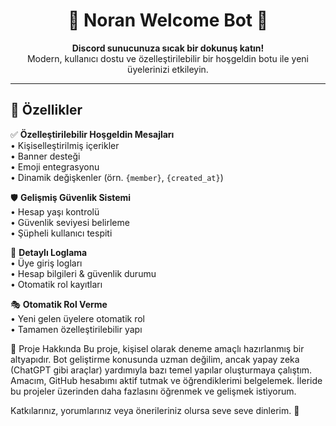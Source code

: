<h1 align="center">🎉 Noran Welcome Bot 🎉</h1>

<p align="center">
  <b>Discord sunucunuza sıcak bir dokunuş katın!</b><br>
  Modern, kullanıcı dostu ve özelleştirilebilir bir hoşgeldin botu ile yeni üyelerinizi etkileyin.
</p>

---

## 🌟 Özellikler

✅ **Özelleştirilebilir Hoşgeldin Mesajları**  
• Kişiselleştirilmiş içerikler  
• Banner desteği  
• Emoji entegrasyonu  
• Dinamik değişkenler (örn. `{member}`, `{created_at}`)

🛡️ **Gelişmiş Güvenlik Sistemi**  
• Hesap yaşı kontrolü  
• Güvenlik seviyesi belirleme  
• Şüpheli kullanıcı tespiti

📝 **Detaylı Loglama**  
• Üye giriş logları  
• Hesap bilgileri & güvenlik durumu  
• Otomatik rol kayıtları

🎭 **Otomatik Rol Verme**  
• Yeni gelen üyelere otomatik rol  
• Tamamen özelleştirilebilir yapı

🤖 Proje Hakkında
Bu proje, kişisel olarak deneme amaçlı hazırlanmış bir altyapıdır. Bot geliştirme konusunda uzman değilim, ancak yapay zeka (ChatGPT gibi araçlar) yardımıyla bazı temel yapılar oluşturmaya çalıştım.
Amacım, GitHub hesabımı aktif tutmak ve öğrendiklerimi belgelemek.
İleride bu projeler üzerinden daha fazlasını öğrenmek ve gelişmek istiyorum.

Katkılarınız, yorumlarınız veya önerileriniz olursa seve seve dinlerim. 🙏
